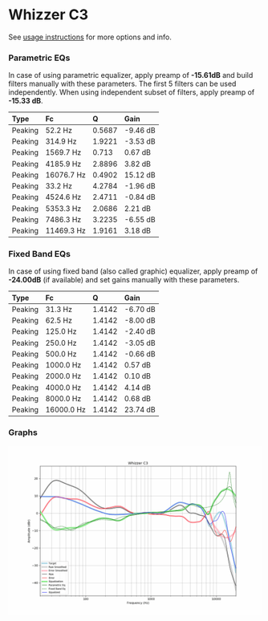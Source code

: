 # Whizzer C3
See [usage instructions](https://github.com/jaakkopasanen/AutoEq#usage) for more options and info.

### Parametric EQs
In case of using parametric equalizer, apply preamp of **-15.61dB** and build filters manually
with these parameters. The first 5 filters can be used independently.
When using independent subset of filters, apply preamp of **-15.33 dB**.

| Type    | Fc         |      Q | Gain     |
|:--------|:-----------|:-------|:---------|
| Peaking | 52.2 Hz    | 0.5687 | -9.46 dB |
| Peaking | 314.9 Hz   | 1.9221 | -3.53 dB |
| Peaking | 1569.7 Hz  | 0.713  | 0.67 dB  |
| Peaking | 4185.9 Hz  | 2.8896 | 3.82 dB  |
| Peaking | 16076.7 Hz | 0.4902 | 15.12 dB |
| Peaking | 33.2 Hz    | 4.2784 | -1.96 dB |
| Peaking | 4524.6 Hz  | 2.4711 | -0.84 dB |
| Peaking | 5353.3 Hz  | 2.0686 | 2.21 dB  |
| Peaking | 7486.3 Hz  | 3.2235 | -6.55 dB |
| Peaking | 11469.3 Hz | 1.9161 | 3.18 dB  |

### Fixed Band EQs
In case of using fixed band (also called graphic) equalizer, apply preamp of **-24.00dB**
(if available) and set gains manually with these parameters.

| Type    | Fc         |      Q | Gain     |
|:--------|:-----------|:-------|:---------|
| Peaking | 31.3 Hz    | 1.4142 | -6.70 dB |
| Peaking | 62.5 Hz    | 1.4142 | -8.00 dB |
| Peaking | 125.0 Hz   | 1.4142 | -2.40 dB |
| Peaking | 250.0 Hz   | 1.4142 | -3.05 dB |
| Peaking | 500.0 Hz   | 1.4142 | -0.66 dB |
| Peaking | 1000.0 Hz  | 1.4142 | 0.57 dB  |
| Peaking | 2000.0 Hz  | 1.4142 | 0.10 dB  |
| Peaking | 4000.0 Hz  | 1.4142 | 4.14 dB  |
| Peaking | 8000.0 Hz  | 1.4142 | 0.68 dB  |
| Peaking | 16000.0 Hz | 1.4142 | 23.74 dB |

### Graphs
![](./Whizzer%20C3.png)
